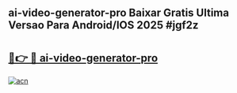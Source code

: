 ## ai-video-generator-pro Baixar Gratis Ultima Versao Para Android/IOS 2025 #jgf2z

# <h2><a href="https://ainizakaria.my?title=ai-video-generator-pro&ref=20M">🔗👉 🔴 ai-video-generator-pro</a></h2>

[![acn](https://github.com/user-attachments/assets/0f9c940e-d8b0-45ae-aac7-cd30a18b3e1c)](https://ainizakaria.my?title=ai-video-generator-pro&ref=20M)


